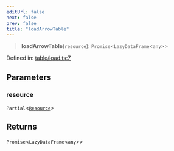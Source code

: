 ```yaml
---
editUrl: false
next: false
prev: false
title: "loadArrowTable"
---
```


> **loadArrowTable**(`resource`): `Promise`\<`LazyDataFrame`\<`any`\>\>

Defined in: [table/load.ts:7](https://github.com/datisthq/dpkit/blob/5891634de8175d14853313e208ffbae144fd78eb/arrow/table/load.ts#L7)

## Parameters

### resource

`Partial`\<[`Resource`](/reference/dpkit/resource/)\>

## Returns

`Promise`\<`LazyDataFrame`\<`any`\>\>
